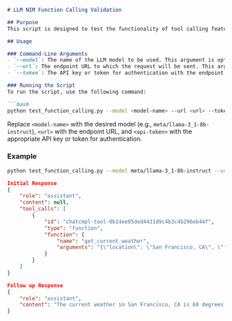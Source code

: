 ```markdown
# LLM NIM Function Calling Validation

## Purpose
This script is designed to test the functionality of tool calling feature in LLM NIMs.

## Usage

### Command-Line Arguments
- `--model`: The name of the LLM model to be used. This argument is optional, with the default being `meta/llama-3_1-8b-instruct`.
- `--url`: The endpoint URL to which the request will be sent. This argument is required.
- `--token`: The API key or token for authentication with the endpoint. This argument is required.

### Running the Script
To run the script, use the following command:

```bash
python test_function_calling.py --model <model-name> --url <url> --token <api-token>
```

Replace `<model-name>` with the desired model (e.g., `meta/llama-3_1-8b-instruct`), `<url>` with the endpoint URL, and `<api-token>` with the appropriate API key or token for authentication.

### Example
```bash
python test_function_calling.py --model meta/llama-3_1-8b-instruct --url https://api.example.com/endpoint --token your_api_token
```

```json
Initial Response 
{
    "role": "assistant",
    "content": null,
    "tool_calls": [
        {
            "id": "chatcmpl-tool-0b14ee05ded4431d9c4b3c4b296eb44f",
            "type": "function",
            "function": {
                "name": "get_current_weather",
                "arguments": "{\"location\": \"San Francisco, CA\", \"format\": \"celsius\"}"
            }
        }
    ]
}

Follow up Response 
{
    "role": "assistant",
    "content": "The current weather in San Francisco, CA is 68 degrees Fahrenheit."
}
```